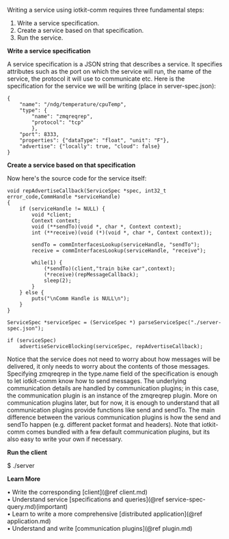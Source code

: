 
Writing a service using iotkit-comm requires three fundamental steps:

1) Write a service specification. <BR>
2) Create a service based on that specification. <BR>
3) Run the service.

<B> Write a service specification </B>

A service specification is a JSON string that describes a service. It specifies attributes such as the port on which
the service will run, the name of the service, the protocol it will use to communicate etc. Here is the specification
for the service we will be writing (place in server-spec.json):

    {
        "name": "/ndg/temperature/cpuTemp",
        "type": {
            "name": "zmqreqrep",
            "protocol": "tcp"
            },
        "port": 8333,
        "properties": {"dataType": "float", "unit": "F"},
        "advertise": {"locally": true, "cloud": false}
    }

<B> Create a service based on that specification </B>

Now here's the source code for the service itself:

    void repAdvertiseCallback(ServiceSpec *spec, int32_t error_code,CommHandle *serviceHandle)
    {
        if (serviceHandle != NULL) {
            void *client;
            Context context;
            void (**sendTo)(void *, char *, Context context);
            int (**receive)(void (*)(void *, char *, Context context));

            sendTo = commInterfacesLookup(serviceHandle, "sendTo");
            receive = commInterfacesLookup(serviceHandle, "receive");

            while(1) {
                (*sendTo)(client,"train bike car",context);
                (*receive)(repMessageCallback);
                sleep(2);
            }
        } else {
            puts("\nComm Handle is NULL\n");
        }
    }

    ServiceSpec *serviceSpec = (ServiceSpec *) parseServiceSpec("./server-spec.json");

    if (serviceSpec)
        advertiseServiceBlocking(serviceSpec, repAdvertiseCallback);

Notice that the service does not need to worry about how messages will be delivered, it only needs to worry about the
contents of those messages. Specifying zmqreqrep in the type.name field of the specification is enough to let iotkit-comm
know how to send messages. The underlying communication details are handled by communication plugins; in this case,
the communication plugin is an instance of the zmqreqrep plugin. More on communication plugins later, but for now, it
is enough to understand that all communication plugins provide functions like send and sendTo. The main difference
between the various communication plugins is how the send and sendTo happen (e.g. different packet format and headers).
Note that iotkit-comm comes bundled with a few default communication plugins, but its also easy to write your own if necessary.

<B> Run the client </B>

$ ./server

<B> Learn More </B>

&bull; Write the corresponding [client](@ref client.md)  <BR>
&bull; Understand service [specifications and queries](@ref service-spec-query.md)(important)  <BR>
&bull; Learn to write a more comprehensive [distributed application](@ref application.md)  <BR>
&bull; Understand and write [communication plugins](@ref plugin.md)  <BR>